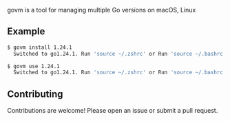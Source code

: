 govm is a tool for managing multiple Go versions on macOS, Linux

## Example

```sh
$ govm install 1.24.1
  Switched to go1.24.1. Run 'source ~/.zshrc' or Run 'source ~/.bashrc' and restart your terminal to apply permanently.

$ govm use 1.24.1
  Switched to go1.24.1. Run 'source ~/.zshrc' or Run 'source ~/.bashrc' and restart your terminal to apply permanently.
```

## Contributing

Contributions are welcome! Please open an issue or submit a pull request.
